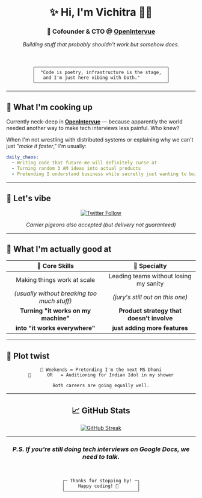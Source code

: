 <div align="center">

# ✨ Hi, I'm Vichitra 👋🏻

### 🚀 Cofounder & CTO @ [OpenIntervue](https://openintervue.com)  
*Building stuff that probably shouldn't work but somehow does.*

<br>

```ascii
╭─────────────────────────────────────────────────╮
│  "Code is poetry, infrastructure is the stage,  │
│   and I'm just here vibing with both."          │
╰─────────────────────────────────────────────────╯
```

</div>

---

## 🎯 **What I'm cooking up**

Currently neck-deep in **[OpenIntervue](https://openintervue.com)** — because apparently the world needed another way to make tech interviews less painful. Who knew?

When I'm not wrestling with distributed systems or explaining why we can't just "*make it faster*," I'm usually:

```yaml
daily_chaos:
  - Writing code that future-me will definitely curse at
  - Turning random 3 AM ideas into actual products 
  - Pretending I understand business while secretly just wanting to build cool tech
```

---

## 🤝 **Let's vibe**

<div align="center">

[![Twitter Follow](https://img.shields.io/badge/X-@vichitrue-1DA1F2?style=for-the-badge&logo=x&logoColor=white)](https://x.com/vichitrue)

*Carrier pigeons also accepted (but delivery not guaranteed)*

</div>

---

## 💫 **What I'm actually good at**

<div align="center">

| 🎯 **Core Skills** | 🚀 **Specialty** |
|:---:|:---:|
| Making things work at scale | Leading teams without losing my sanity |
| *(usually without breaking too much stuff)* | *(jury's still out on this one)* |
| **Turning "it works on my machine"** | **Product strategy that doesn't involve** |
| **into "it works everywhere"** | **just adding more features** |

</div>

---

## 🏏 **Plot twist**

<div align="center">

```
🏏 Weekends = Pretending I'm the next MS Dhoni
🎤      OR   = Auditioning for Indian Idol in my shower

Both careers are going equally well.
```

</div>

---

<div align="center">

## 📈 **GitHub Stats**

[![GitHub Streak](https://streak-stats.demolab.com/?user=mevichitra&hide_border=true)](https://github.com/mevichitra)

---

### *P.S. If you're still doing tech interviews on Google Docs, we need to talk.*

<br>

```
┌─ Thanks for stopping by! ─┐
│     Happy coding! 🚀       │
└───────────────────────────┘
```

</div>

